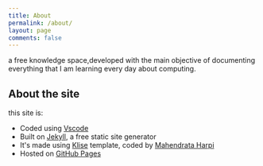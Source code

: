 ```yaml
---
title: About
permalink: /about/
layout: page
comments: false
---
```


a free knowledge space,developed with the main objective of documenting everything that I am learning every day about computing.


## About the site


this site is:

- Coded using [Vscode](https://code.visualstudio.com/)
- Built on [Jekyll](https://jekyllrb.com/), a free static site generator
- It's made using [Klise](https://github.com/piharpi/jekyll-klise) template, coded by [Mahendrata Harpi](https://github.com/piharpi)
- Hosted on [GitHub Pages](https://pages.github.com/)

